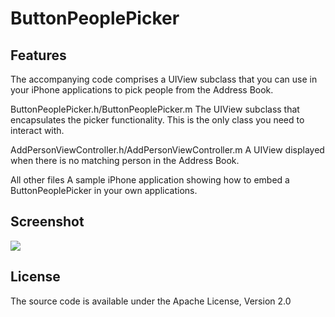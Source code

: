 # ButtonPeoplePicker

## Features
The accompanying code comprises a UIView subclass that you can use in your iPhone applications to pick people from the Address Book.

ButtonPeoplePicker.h/ButtonPeoplePicker.m
The UIView subclass that encapsulates the picker functionality. This is the only class you need to interact with.

AddPersonViewController.h/AddPersonViewController.m
A UIView displayed when there is no matching person in the Address Book.

All other files
A sample iPhone application showing how to embed a ButtonPeoplePicker in your own applications.

 
## Screenshot

![](https://github.com/mabundo/ButtonPeoplePicker/raw/master/Screenshots/ButtonPeoplePicker.png)

## License
The source code is available under the Apache License, Version 2.0
